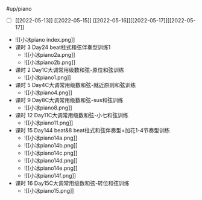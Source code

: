 #up/piano

- [ ] [[2022-05-13]] [[2022-05-15]] [[2022-05-16]][[2022-05-17]][[2022-05-17]]

- ![[小冰piano index.png]]
- 课时 3  Day24 beat柱式和弦伴奏型训练1
	- ![[小冰piano2a.png]]
	- ![[小冰piano2b.png]]
- 课时 2  Day1C大调常用级数和弦-原位和弦训练
	- ![[小冰piano1.png]]
- 课时 5  Day4C大调常用级数和弦-就近原则和弦训练
	- ![[小冰piano4.png]]
- 课时 9  Day8C大调常用级数和弦-sus和弦训练
	- ![[小冰piano8.png]]
- 课时 12  Day11C大调常用级数和弦-小七和弦训练
	- ![[小冰piano11.png]]
- 课时 15  Day144 beat&8 beat柱式和弦伴奏型+加花1-4节奏型训练
	- ![[小冰piano14a.png]]
	- ![[小冰piano14b.png]]
	- ![[小冰piano14c.png]]
	- ![[小冰piano14d.png]]
	- ![[小冰piano14e.png]]
	- ![[小冰piano14f.png]]
- 课时 16  Day15C大调常用级数和弦-转位和弦训练
	- ![[小冰piano15.png]]